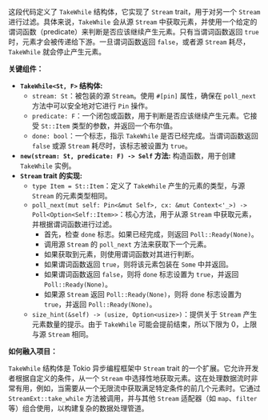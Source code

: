 这段代码定义了 `TakeWhile` 结构体，它实现了 `Stream` trait，用于对另一个 `Stream` 进行过滤。具体来说，`TakeWhile` 会从源 `Stream` 中获取元素，并使用一个给定的谓词函数（predicate）来判断是否应该继续产生元素。只有当谓词函数返回 `true` 时，元素才会被传递给下游。一旦谓词函数返回 `false`，或者源 `Stream` 耗尽，`TakeWhile` 就会停止产生元素。

**关键组件：**

*   **`TakeWhile<St, F>` 结构体:**
    *   `stream: St`：被包装的源 `Stream`。使用 `#[pin]` 属性，确保在 `poll_next` 方法中可以安全地对它进行 `Pin` 操作。
    *   `predicate: F`：一个闭包或函数，用于判断是否应该继续产生元素。它接受 `St::Item` 类型的参数，并返回一个布尔值。
    *   `done: bool`：一个标志，指示 `TakeWhile` 是否已经完成。当谓词函数返回 `false` 或源 `Stream` 耗尽时，该标志被设置为 `true`。
*   **`new(stream: St, predicate: F) -> Self` 方法:** 构造函数，用于创建 `TakeWhile` 实例。
*   **`Stream` trait 的实现:**
    *   `type Item = St::Item`：定义了 `TakeWhile` 产生的元素的类型，与源 `Stream` 的元素类型相同。
    *   `poll_next(mut self: Pin<&mut Self>, cx: &mut Context<'_>) -> Poll<Option<Self::Item>>`：核心方法，用于从源 `Stream` 中获取元素，并根据谓词函数进行过滤。
        *   首先，检查 `done` 标志。如果已经完成，则返回 `Poll::Ready(None)`。
        *   调用源 `Stream` 的 `poll_next` 方法来获取下一个元素。
        *   如果获取到元素，则使用谓词函数对其进行判断。
        *   如果谓词函数返回 `true`，则将该元素包装在 `Some` 中并返回。
        *   如果谓词函数返回 `false`，则将 `done` 标志设置为 `true`，并返回 `Poll::Ready(None)`。
        *   如果源 `Stream` 返回 `Poll::Ready(None)`，则将 `done` 标志设置为 `true`，并返回 `Poll::Ready(None)`。
    *   `size_hint(&self) -> (usize, Option<usize>)`：提供关于 `Stream` 产生元素数量的提示。由于 `TakeWhile` 可能会提前结束，所以下限为 0，上限与源 `Stream` 相同。

**如何融入项目：**

`TakeWhile` 结构体是 Tokio 异步编程框架中 `Stream` trait 的一个扩展。它允许开发者根据自定义的条件，从一个 `Stream` 中选择性地获取元素。这在处理数据流时非常有用，例如，当需要从一个无限流中获取满足特定条件的前几个元素时。它通过 `StreamExt::take_while` 方法被调用，并与其他 `Stream` 适配器（如 `map`、`filter` 等）组合使用，以构建复杂的数据处理管道。
